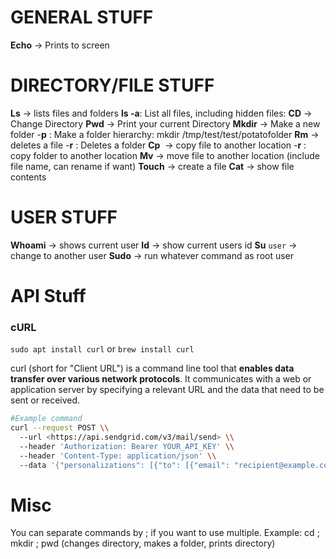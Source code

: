 # **GENERAL STUFF**
**Echo** -> Prints to screen

# **DIRECTORY/FILE STUFF**
**Ls** -> lists files and folders
**ls -a**: List all files, including hidden files:
**CD** -> Change Directory
**Pwd** -> Print your current Directory
**Mkdir** -> Make a new folder
-**p** : Make a folder hierarchy: mkdir /tmp/test/test/potatofolder
**Rm** -> deletes a file
-**r** : Deletes a folder
**Cp**  -> copy file to another location
-**r** : copy folder to another location
**Mv** -> move file to another location (include file name, can rename if want)
**Touch** -> create a file
**Cat** -> show file contents

# **USER STUFF**
**Whoami** -> shows current user
**Id** -> show current users id
**Su** `user` -> change to another user
**Sudo** -> run whatever command as root user

# API Stuff
### cURL
`sudo apt install curl` or
`brew install curl`

curl (short for "Client URL") is a command line tool that **enables data transfer over various network protocols**. It communicates with a web or application server by specifying a relevant URL and the data that need to be sent or received.

```bash
#Example command
curl --request POST \\
  --url <https://api.sendgrid.com/v3/mail/send> \\
  --header 'Authorization: Bearer YOUR_API_KEY' \\
  --header 'Content-Type: application/json' \\
  --data '{"personalizations": [{"to": [{"email": "recipient@example.com"}]}],"from": {"email": "sendeexampexample@example.com"},"subject": "Hello, World!","content": [{"type": "text/plain", "value": "Heya!"}]}'
```

# Misc
You can separate commands by ; if you want to use multiple.
Example: cd <location>; mkdir <folder>; pwd (changes directory, makes a folder, prints directory)